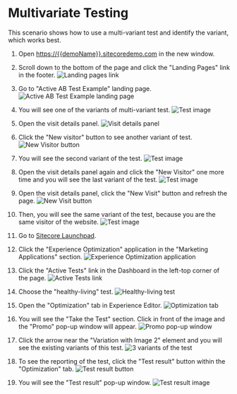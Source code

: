 # Multivariate Testing

This scenario shows how to use a multi-variant test and identify the variant, which works best.

1. Open <https://{{demoName}}.sitecoredemo.com> in the new window.

1. Scroll down to the bottom of the page and click the "Landing Pages" link in the footer.
![Landing pages link](./media/image1.png)

1. Go to "Active AB Test Example" landing page.
![Active AB Test Example landing page](./media/image2.png)

1. You will see one of the variants of multi-variant test.
![Test image](./media/image3.png)

1. Open the visit details panel.
![Visit details panel](./media/image4.png)

1. Click the "New visitor" button to see another variant of test.
![New Visitor button](./media/image5.png)

1. You will see the second variant of the test.
![Test image](./media/image6.png)

1. Open the visit details panel again and click the "New Visitor" one more time and you will see the last variant of the test.
![Test image](./media/image7.png)

1. Open the visit details panel, click the "New Visit" button and refresh the page.
![New Visit button](./media/image8.png)

1. Then, you will see the same variant of the test, because you are the same visitor of the website.
![Test image](./media/image9.png)

1. Go to [Sitecore Launchpad](https://{{demoName}}-cm.sitecoredemo.com/sitecore).

1. Click the "Experience Optimization" application in the "Marketing Applications" section.
![Experience Optimization application](./media/image11.png)

1. Click the "Active Tests" link in the Dashboard in the left-top corner of the page.
![Active Tests link](./media/image12.png)

1. Choose the "healthy-living" test.
![Healthy-living test](./media/image13.png)

1. Open the "Optimization" tab in Experience Editor.
![Optimization tab](./media/image14.png)

1. You will see the "Take the Test" section. Click in front of the image and the "Promo" pop-up window will appear.
![Promo pop-up window](./media/image15.png) 

1. Click the arrow near the "Variation with Image 2" element and you will see the existing variants of this test.
![3 variants of the test](./media/image16.png)

1. To see the reporting of the test, click the "Test result" button within the "Optimization" tab.
![Test result button](./media/image17.png)

1. You will see the "Test result" pop-up window.
![Test result image](./media/image18.png)
